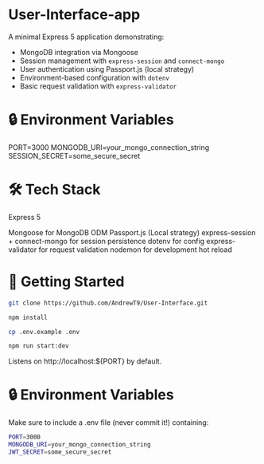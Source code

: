 # User-Interface-app

A minimal Express 5 application demonstrating:

-   MongoDB integration via Mongoose
-   Session management with `express-session` and `connect-mongo`
-   User authentication using Passport.js (local strategy)
-   Environment-based configuration with `dotenv`
-   Basic request validation with `express-validator`

# 🔒 Environment Variables

PORT=3000
MONGODB_URI=your_mongo_connection_string
SESSION_SECRET=some_secure_secret

# 🛠️ Tech Stack

Express 5

Mongoose for MongoDB ODM
Passport.js (Local strategy)
express-session + connect-mongo for session persistence
dotenv for config
express-validator for request validation
nodemon for development hot reload

# 🚀 Getting Started

```bash
git clone https://github.com/AndrewT9/User-Interface.git
```

```bash
npm install
```

```bash
cp .env.example .env
```

```bash
npm run start:dev
```

Listens on http://localhost:${PORT} by default.

# 🔒 Environment Variables

Make sure to include a .env file (never commit it!) containing:

```bash
PORT=3000
MONGODB_URI=your_mongo_connection_string
JWT_SECRET=some_secure_secret
```
